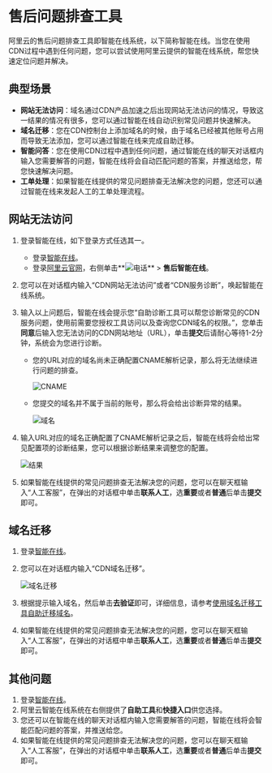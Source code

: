# 售后问题排查工具

阿里云的售后问题排查工具即智能在线系统，以下简称智能在线。当您在使用CDN过程中遇到任何问题，您可以尝试使用阿里云提供的智能在线系统，帮您快速定位问题并解决。

## 典型场景

-   **网站无法访问**：域名通过CDN产品加速之后出现网站无法访问的情况，导致这一结果的情况有很多，您可以通过智能在线自动识别常见问题并快速解决。
-   **域名迁移**：您在CDN控制台上添加域名的时候，由于域名已经被其他账号占用而导致无法添加，您可以通过智能在线来完成自助迁移。
-   **智能问答**：您在使用CDN过程中遇到任何问题，通过智能在线的聊天对话框内输入您需要解答的问题，智能在线将会自动匹配问题的答案，并推送给您，帮您快速解决问题。
-   **工单处理**：如果智能在线提供的常见问题排查无法解决您的问题，您还可以通过智能在线来发起人工的工单处理流程。

## 网站无法访问

1.  登录智能在线，如下登录方式任选其一。
    -   登录[智能在线](https://account.aliyun.com/login/login.htm?oauth_callback=https%3A%2F%2Fsmartservice.console.aliyun.com%2Fservice%2Frobot-chat&lang=zh)。
    -   登录[阿里云官网](https://www.aliyun.com/)，右侧单击**![电话](https://static-aliyun-doc.oss-accelerate.aliyuncs.com/assets/img/zh-CN/5158234261/p285890.png)** \> **售后智能在线**。
2.  您可以在对话框内输入“CDN网站无法访问”或者“CDN服务诊断”，唤起智能在线系统。
3.  输入以上问题后，智能在线会提示您“自助诊断工具可以帮您诊断常见的CDN服务问题，使用前需要您授权工具访问以及查询您CDN域名的权限。”，您单击**同意**后输入您无法访问的CDN网站地址（URL），单击**提交**后请耐心等待1-2分钟，系统会为您进行诊断。
    -   您的URL对应的域名尚未正确配置CNAME解析记录，那么将无法继续进行问题的排查。

        ![CNAME](https://static-aliyun-doc.oss-accelerate.aliyuncs.com/assets/img/zh-CN/9101784261/p285503.png)

    -   您提交的域名并不属于当前的账号，那么将会给出诊断异常的结果。

        ![域名](https://static-aliyun-doc.oss-accelerate.aliyuncs.com/assets/img/zh-CN/6401784261/p285504.png)

4.  输入URL对应的域名正确配置了CNAME解析记录之后，智能在线将会给出常见配置项的诊断结果，您可以根据诊断结果来调整您的配置。

    ![结果](https://static-aliyun-doc.oss-accelerate.aliyuncs.com/assets/img/zh-CN/6401784261/p285506.png)

5.  如果智能在线提供的常见问题排查无法解决您的问题，您可以在聊天框输入“人工客服”，在弹出的对话框中单击**联系人工**，选**重要**或者**普通**后单击**提交**即可。

## 域名迁移

1.  登录[智能在线](https://account.aliyun.com/login/login.htm?oauth_callback=https%3A%2F%2Fsmartservice.console.aliyun.com%2Fservice%2Frobot-chat&lang=zh)。
2.  您可以在对话框内输入“CDN域名迁移”。

    ![域名迁移](https://static-aliyun-doc.oss-accelerate.aliyuncs.com/assets/img/zh-CN/7111784261/p285513.png)

3.  根据提示输入域名，然后单击**去验证**即可，详细信息，请参考[使用域名迁移工具自助迁移域名](/cn.zh-CN/域名管理/使用域名迁移工具自助迁移域名.md)。
4.  如果智能在线提供的常见问题排查无法解决您的问题，您可以在聊天框输入“人工客服”，在弹出的对话框中单击**联系人工**，选**重要**或者**普通**后单击**提交**即可。

## 其他问题

1.  登录[智能在线](https://account.aliyun.com/login/login.htm?oauth_callback=https%3A%2F%2Fsmartservice.console.aliyun.com%2Fservice%2Frobot-chat&lang=zh)。
2.  阿里云智能在线系统在右侧提供了**自助工具**和**快捷入口**供您选择。
3.  您还可以在智能在线的聊天对话框内输入您需要解答的问题，智能在线将会智能匹配问题的答案，并推送给您。
4.  如果智能在线提供的常见问题排查无法解决您的问题，您可以在聊天框输入“人工客服”，在弹出的对话框中单击**联系人工**，选**重要**或者**普通**后单击**提交**即可。


